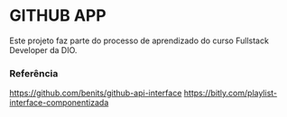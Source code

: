 # GITHUB APP

Este projeto faz parte do processo de aprendizado do curso Fullstack Developer da DIO.

### Referência
https://github.com/benits/github-api-interface
https://bitly.com/playlist-interface-componentizada